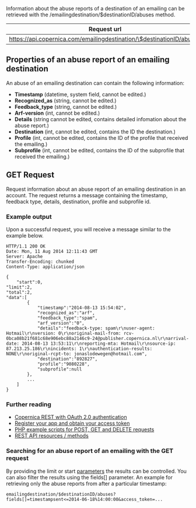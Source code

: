 Information about the abuse reports of a destination of an emailing can
be retrieved with the /emailingdestination/\$destinationID/abuses
method.

| Request url | Methods | Parameters |
| --- | --- | --- |
| https://api.copernica.com/emailingdestination/\$destinationID/abuses | GET | fields[] |

Properties of an abuse report of an emailing destination
--------------------------------------------------------

An abuse of an emailing destination can contain the following
information:

-   **Timestamp** (datetime, system field, cannot be edited.)
-   **Recognized\_as** (string, cannot be edited.)
-   **Feedback\_type** (string, cannot be edited.)
-   **Arf-version** (int, cannot be edited.)
-   **Details** (string cannot be edited, contains detailed infomation
    about the abuse report.)
-   **Destination** (int, cannot be edited, contains the ID the
    destination.)
-   **Profile** (int, cannot be edited, contains the ID of the profile
    that received the emailing.)
-   **Subprofile** (int, cannot be edited, contains the ID of the
    subprofile that received the emailing.)

GET Request
-----------

Request information about an abuse report of an emailing destination in
an account. The request returns a message containing the timestamp,
feedback type, details, destination, profile and subprofile id.

### Example output

Upon a successful request, you will receive a message similar to the
example below.

```
HTTP/1.1 200 OK
Date: Mon, 11 Aug 2014 12:11:43 GMT 
Server: Apache 
Transfer-Encoding: chunked 
Content-Type: application/json 

{
    "start":0,
"limit":2,
"total":2,
"data":[
        {
            "timestamp":"2014-08-13 15:54:02",
            "recognized_as":"arf",
            "feedback_type":"spam",
            "arf_version":"0",
            "details":"feedback-type: spam\r\nuser-agent: Hotmail\r\nversion: 0\r\noriginal-mail-from: rcv-0bca08b21f681c68e906ebc88a2146c9-24@publisher.copernica.nl\r\narrival-date: 2014-08-13 13:53:11\r\nreporting-mta: Hotmail\r\nsource-ip: 87.213.25.186\r\nincidents: 1\r\nauthentication-results: NONE\r\noriginal-rcpt-to: jonaslodewegen@hotmail.com",
            "destination":"892827",
            "profile":"9080228",
            "subprofile":null
        },
        ...
    ]
}
```

### Further reading

-   [Copernica REST with OAuth 2.0
    authentication](./setting-up-copernica-rest-service.md)
-   [Register your app and obtain your access
    token](./register-your-app-on-copernica-com.md)
-   [PHP example scripts for POST, GET and DELETE
    requests](./example-get-post-and-delete-requests.md)
-   [REST API resources / methods](./the-copernica-rest-api.md)

### Searching for an abuse report of an emailing with the GET request

By providing the limit or start
[parameters](./rest-api-parameters.md)
the results can be controlled. You can also filter the results using the
fields[] parameter. An example for retrieving only the abuse reports
from after a particular timestamp:

```
emailingdestination/$destinationID/abuses?fields[]=timestampsent<=2014-06-18%14:00:00&access_token=...
```
